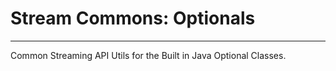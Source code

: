 # Stream Commons: Optionals
___

Common Streaming API Utils for the Built in Java Optional Classes.
